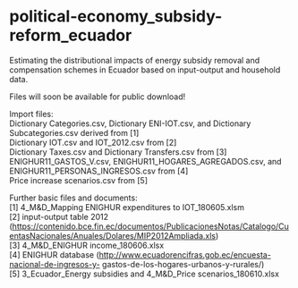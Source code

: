 # political-economy_subsidy-reform_ecuador
Estimating the distributional impacts of energy subsidy removal and compensation schemes in Ecuador based on input-output and household data.<br/>

Files will soon be available for public download!<br/>

Import files:  
Dictionary Categories.csv, Dictionary ENI-IOT.csv, and Dictionary Subcategories.csv derived from [1]  
Dictionary IOT.csv and IOT_2012.csv from [2]  
Dictionary Taxes.csv and Dictionary Transfers.csv from [3]  
ENIGHUR11_GASTOS_V.csv,  ENIGHUR11_HOGARES_AGREGADOS.csv, and ENIGHUR11_PERSONAS_INGRESOS.csv from [4]  
Price increase scenarios.csv from [5]<br/>
  
Further basic files and documents:  
[1] 4_M&D_Mapping ENIGHUR expenditures to IOT_180605.xlsm  
[2] input-output table 2012 (https://contenido.bce.fin.ec/documentos/PublicacionesNotas/Catalogo/CuentasNacionales/Anuales/Dolares/MIP2012Ampliada.xls)  
[3] 4_M&D_ENIGHUR income_180606.xlsx  
[4] ENIGHUR database (http://www.ecuadorencifras.gob.ec/encuesta-nacional-de-ingresos-y- gastos-de-los-hogares-urbanos-y-rurales/)  
[5] 3_Ecuador_Energy subsidies and 4_M&D_Price scenarios_180610.xlsx  
